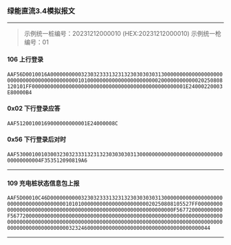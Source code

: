 ### 绿能直流3.4模拟报文

---

> 示例统一桩编号：20231212000010 (HEX:20231212000010)
> 示例统一枪编号：01

#### 106 上行登录
`AAF56D0010016A000000000032303233313231323030303031300000000000000000000000000000000000000000010100000000000000000000000200000000000020250808120101FF00000000000000000000000000000000000000000000000001E24000220003E80000B4`
#### 0x02 下行登录应答
`AAF51200100169000000000001E24000008C`
#### 0x56 下行登录后对时
`AAF530001001030032303233313231323030303031300000000000000000000000000000000000004F353512090819A6`

---

#### 109 充电桩状态信息包上报
`AAF5D00010C46D00000000003230323331323132303030303130000000000000000000000000000000000000010101000000000000000000000020250808105527FF00000000000000000000000000000000000000000000000000000000000000F567720000000000F5677200000000000000000000000000000000000000000000000000000000000000000000000000000000000000000000000000000000000000000000000000000000000000000000000000000000003232460000000000000000000000000000000000000044`

---
